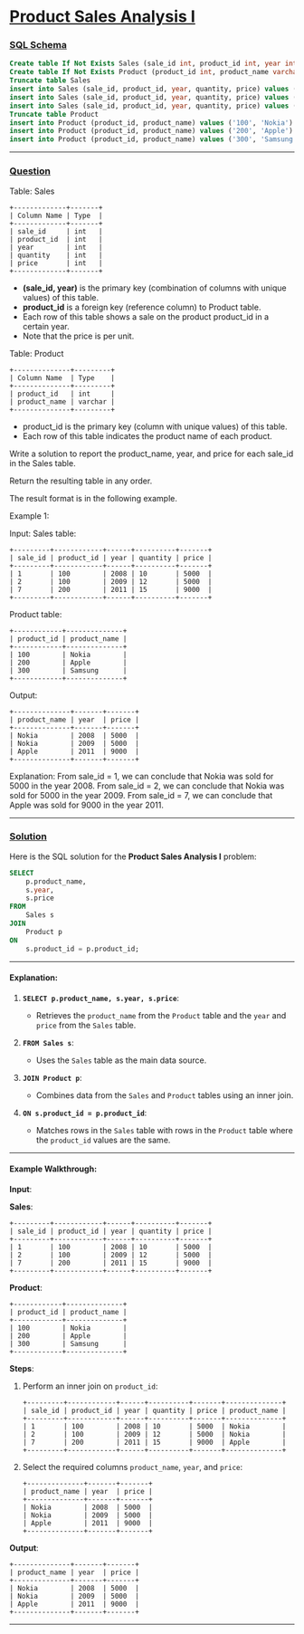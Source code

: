 # [Product Sales Analysis I](#product-sales-analysis-i)

### [SQL Schema](#sql-schema)
```sql
Create table If Not Exists Sales (sale_id int, product_id int, year int, quantity int, price int)
Create table If Not Exists Product (product_id int, product_name varchar(10))
Truncate table Sales
insert into Sales (sale_id, product_id, year, quantity, price) values ('1', '100', '2008', '10', '5000')
insert into Sales (sale_id, product_id, year, quantity, price) values ('2', '100', '2009', '12', '5000')
insert into Sales (sale_id, product_id, year, quantity, price) values ('7', '200', '2011', '15', '9000')
Truncate table Product
insert into Product (product_id, product_name) values ('100', 'Nokia')
insert into Product (product_id, product_name) values ('200', 'Apple')
insert into Product (product_id, product_name) values ('300', 'Samsung')
```

---

### [Question](#question)

Table: Sales
```
+-------------+-------+
| Column Name | Type  |
+-------------+-------+
| sale_id     | int   |
| product_id  | int   |
| year        | int   |
| quantity    | int   |
| price       | int   |
+-------------+-------+
```
- **(sale_id, year)** is the primary key (combination of columns with unique values) of this table.
- **product_id** is a foreign key (reference column) to Product table.
- Each row of this table shows a sale on the product product_id in a certain year.
- Note that the price is per unit.
 

Table: Product
```
+--------------+---------+
| Column Name  | Type    |
+--------------+---------+
| product_id   | int     |
| product_name | varchar |
+--------------+---------+
```
- product_id is the primary key (column with unique values) of this table.
- Each row of this table indicates the product name of each product.
 

Write a solution to report the product_name, year, and price for each sale_id in the Sales table.

Return the resulting table in any order.

The result format is in the following example.

 

Example 1:

Input: 
Sales table:
```
+---------+------------+------+----------+-------+
| sale_id | product_id | year | quantity | price |
+---------+------------+------+----------+-------+ 
| 1       | 100        | 2008 | 10       | 5000  |
| 2       | 100        | 2009 | 12       | 5000  |
| 7       | 200        | 2011 | 15       | 9000  |
+---------+------------+------+----------+-------+
```
Product table:
```
+------------+--------------+
| product_id | product_name |
+------------+--------------+
| 100        | Nokia        |
| 200        | Apple        |
| 300        | Samsung      |
+------------+--------------+
```
Output: 
```
+--------------+-------+-------+
| product_name | year  | price |
+--------------+-------+-------+
| Nokia        | 2008  | 5000  |
| Nokia        | 2009  | 5000  |
| Apple        | 2011  | 9000  |
+--------------+-------+-------+
```
Explanation: 
From sale_id = 1, we can conclude that Nokia was sold for 5000 in the year 2008.
From sale_id = 2, we can conclude that Nokia was sold for 5000 in the year 2009.
From sale_id = 7, we can conclude that Apple was sold for 9000 in the year 2011.


---

### [Solution](#solution)

Here is the SQL solution for the **Product Sales Analysis I** problem:

```sql
SELECT 
    p.product_name, 
    s.year, 
    s.price
FROM 
    Sales s
JOIN 
    Product p
ON 
    s.product_id = p.product_id;
```

---

#### Explanation:
1. **`SELECT p.product_name, s.year, s.price`**:
   - Retrieves the `product_name` from the `Product` table and the `year` and `price` from the `Sales` table.

2. **`FROM Sales s`**:
   - Uses the `Sales` table as the main data source.

3. **`JOIN Product p`**:
   - Combines data from the `Sales` and `Product` tables using an inner join.

4. **`ON s.product_id = p.product_id`**:
   - Matches rows in the `Sales` table with rows in the `Product` table where the `product_id` values are the same.

---

#### Example Walkthrough:

**Input**:

**Sales**:
```
+---------+------------+------+----------+-------+
| sale_id | product_id | year | quantity | price |
+---------+------------+------+----------+-------+
| 1       | 100        | 2008 | 10       | 5000  |
| 2       | 100        | 2009 | 12       | 5000  |
| 7       | 200        | 2011 | 15       | 9000  |
+---------+------------+------+----------+-------+
```

**Product**:
```
+------------+--------------+
| product_id | product_name |
+------------+--------------+
| 100        | Nokia        |
| 200        | Apple        |
| 300        | Samsung      |
+------------+--------------+
```

**Steps**:
1. Perform an inner join on `product_id`:
   ```
   +---------+------------+------+----------+-------+--------------+
   | sale_id | product_id | year | quantity | price | product_name |
   +---------+------------+------+----------+-------+--------------+
   | 1       | 100        | 2008 | 10       | 5000  | Nokia        |
   | 2       | 100        | 2009 | 12       | 5000  | Nokia        |
   | 7       | 200        | 2011 | 15       | 9000  | Apple        |
   +---------+------------+------+----------+-------+--------------+
   ```

2. Select the required columns `product_name`, `year`, and `price`:
   ```
   +--------------+-------+-------+
   | product_name | year  | price |
   +--------------+-------+-------+
   | Nokia        | 2008  | 5000  |
   | Nokia        | 2009  | 5000  |
   | Apple        | 2011  | 9000  |
   +--------------+-------+-------+
   ```

**Output**:

```
+--------------+-------+-------+
| product_name | year  | price |
+--------------+-------+-------+
| Nokia        | 2008  | 5000  |
| Nokia        | 2009  | 5000  |
| Apple        | 2011  | 9000  |
+--------------+-------+-------+
```

---
